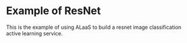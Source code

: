 # Example of ResNet

This is the example of using ALaaS to build a resnet image classification active learning service.
